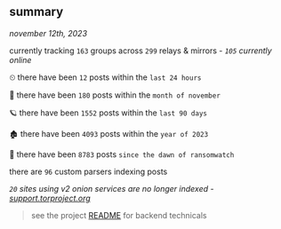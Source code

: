 
## summary
_november 12th, 2023_

currently tracking `163` groups across `299` relays & mirrors - _`105` currently online_

⏲ there have been `12` posts within the `last 24 hours`

🦈 there have been `180` posts within the `month of november`

🪐 there have been `1552` posts within the `last 90 days`

🏚 there have been `4093` posts within the `year of 2023`

🦕 there have been `8783` posts `since the dawn of ransomwatch`

there are `96` custom parsers indexing posts

_`20` sites using v2 onion services are no longer indexed - [support.torproject.org](https://support.torproject.org/onionservices/v2-deprecation/)_

> see the project [README](https://github.com/joshhighet/ransomwatch#ransomwatch--) for backend technicals
